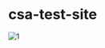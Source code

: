 # csa-test-site
![1](https://user-images.githubusercontent.com/128710490/227478568-426b1e45-68a9-4d58-849a-fd520a017221.JPG)
